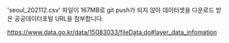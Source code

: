 'seoul_202112.csv' 파일이 167MB로 git push가 되지 않아 데이터셋을 다운로드 받은 공공데이터포털 URL을 첨부합니다.

https://www.data.go.kr/data/15083033/fileData.do#layer_data_infomation